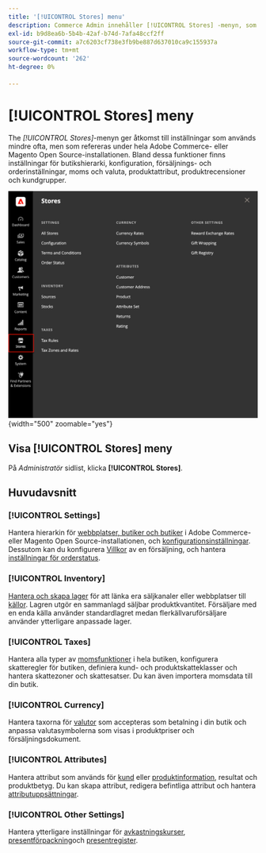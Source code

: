 ```yaml
---
title: '[!UICONTROL Stores] menu'
description: Commerce Admin innehåller [!UICONTROL Stores] -menyn, som ger tillgång till verktyg för att ställa in butikshierarkin, konfiguration, lager, skatter och attribut.
exl-id: b9d8ea6b-5b4b-42af-b74d-7afa48ccf2ff
source-git-commit: a7c6203cf738e3fb9be887d637010ca9c155937a
workflow-type: tm+mt
source-wordcount: '262'
ht-degree: 0%

---
```


# [!UICONTROL Stores] meny

The _[!UICONTROL Stores]_-menyn ger åtkomst till inställningar som används mindre ofta, men som refereras under hela Adobe Commerce- eller Magento Open Source-installationen. Bland dessa funktioner finns inställningar för butikshierarki, konfiguration, försäljnings- och orderinställningar, moms och valuta, produktattribut, produktrecensioner och kundgrupper.

![Admin - menyn Lager](./assets/stores-menu.png){width="500" zoomable="yes"}

## Visa [!UICONTROL Stores] meny

På _Administratör_ sidlist, klicka **[!UICONTROL Stores]**.

## Huvudavsnitt

### [!UICONTROL Settings]

Hantera hierarkin för [webbplatser, butiker och butiker](stores.md#store-and-site-structure) i Adobe Commerce- eller Magento Open Source-installationen, och [konfigurationsinställningar](../configuration-reference/guide-overview.md). Dessutom kan du konfigurera [Villkor](terms-and-conditions.md) av en försäljning, och hantera [inställningar för orderstatus](order-status.md#custom-order-status).

### [!UICONTROL Inventory]

[Hantera och skapa lager](../inventory-management/introduction.md) för att länka era säljkanaler eller webbplatser till [källor](../inventory-management/sources-manage.md). Lagren utgör en sammanlagd säljbar produktkvantitet. Försäljare med en enda källa använder standardlagret medan flerkällvaruförsäljare använder ytterligare anpassade lager.

### [!UICONTROL Taxes]

Hantera alla typer av [momsfunktioner](taxes.md) i hela butiken, konfigurera skatteregler för butiken, definiera kund- och produktskatteklasser och hantera skattezoner och skattesatser. Du kan även importera momsdata till din butik.

### [!UICONTROL Currency]

Hantera taxorna för [valutor](currency.md) som accepteras som betalning i din butik och anpassa valutasymbolerna som visas i produktpriser och försäljningsdokument.

### [!UICONTROL Attributes]

Hantera attribut som används för [kund](../customers/attribute-properties.md) eller [produktinformation](../catalog/attribute-product-create.md), resultat och produktbetyg. Du kan skapa attribut, redigera befintliga attribut och hantera [attributuppsättningar](../catalog/attribute-sets.md).

### [!UICONTROL Other Settings]

Hantera ytterligare inställningar för [avkastningskurser](../merchandising-promotions/reward-exchange-rates.md), [presentförpackning](cart-configuration.md#gift-wrap)och [presentregister](../merchandising-promotions/gift-registries.md).
